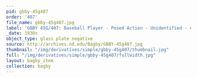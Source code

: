```yaml
---
pid: gbby-45g407
order: '407'
file_name: gbby-45g407.jpg
label: 'GBBY 45G/407: Baseball Player - Posed Action - Unidentified - c1930s'
_date: 1930s
object_type: glass plate negative
source: http://archives.nd.edu/Bagby/GBBY-45g407.jpg
thumbnail: "/img/derivatives/simple/gbby-45g407/thumbnail.jpg"
full: "/img/derivatives/simple/gbby-45g407/fullwidth.jpg"
layout: bagby_item
collection: bagby
---
```

